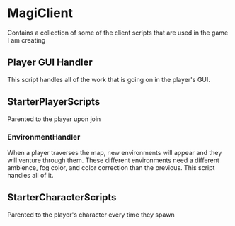 # MagiClient
Contains a collection of some of the client scripts that are used in the game I am creating

## Player GUI Handler
This script handles all of the work that is going on in the player's GUI. 

## StarterPlayerScripts
Parented to the player upon join
### EnvironmentHandler
When a player traverses the map, new environments will appear and they will venture through them. These different environments need a different ambience, fog color, and color correction than the previous. This script handles all of it.

## StarterCharacterScripts
Parented to the player's character every time they spawn


